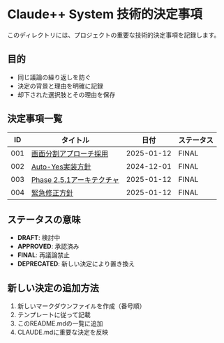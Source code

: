 # Claude++ System 技術的決定事項

このディレクトリには、プロジェクトの重要な技術的決定事項を記録します。

## 目的
- 同じ議論の繰り返しを防ぐ
- 決定の背景と理由を明確に記録
- 却下された選択肢とその理由を保存

## 決定事項一覧

| ID | タイトル | 日付 | ステータス |
|----|---------|------|-----------|
| 001 | [画面分割アプローチ採用](001-画面分割アプローチ採用.md) | 2025-01-12 | FINAL |
| 002 | [Auto-Yes実装方針](002-auto_yes実装方針.md) | 2024-12-01 | FINAL |
| 003 | [Phase 2.5.1アーキテクチャ](003-Phase2.5.1アーキテクチャ.md) | 2025-01-12 | FINAL |
| 004 | [緊急修正方針](004-緊急修正方針.md) | 2025-01-12 | FINAL |

## ステータスの意味
- **DRAFT**: 検討中
- **APPROVED**: 承認済み
- **FINAL**: 再議論禁止
- **DEPRECATED**: 新しい決定により置き換え

## 新しい決定の追加方法
1. 新しいマークダウンファイルを作成（番号順）
2. テンプレートに従って記載
3. このREADME.mdの一覧に追加
4. CLAUDE.mdに重要な決定を反映